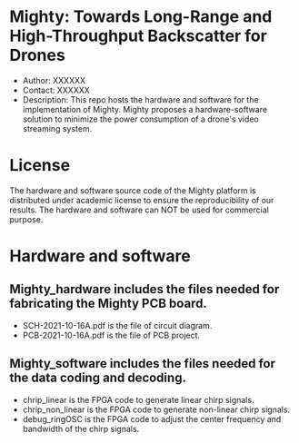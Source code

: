 # Mighty: Towards Long-Range and High-Throughput Backscatter for Drones
- Author: XXXXXX
- Contact: XXXXXX
- Description: This repo hosts the hardware and software for the implementation of Mighty. Mighty proposes a hardware-software solution to minimize the power consumption of a drone's video streaming system.


# License

The hardware and software source code of the Mighty platform is distributed under academic license to ensure the reproducibility of our results. The hardware and software can NOT be used for commercial purpose.

# Hardware and software

## Mighty_hardware includes the files needed for fabricating the Mighty PCB board.

- SCH-2021-10-16A.pdf is the file of circuit diagram.
- PCB-2021-10-16A.pdf is the file of PCB project.


## Mighty_software includes the files needed for the data coding and decoding.

- chrip_linear is the FPGA code to generate linear chirp signals.
- chrip_non_linear is the FPGA code to generate non-linear chirp signals.
- debug_ringOSC is the FPGA code to adjust the center frequency and bandwidth of the chirp signals.





